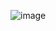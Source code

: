 ![image](https://github.com/rolando1803/DispositivosMoviles/assets/55965131/a69e1e8f-93d7-41bb-9140-e787653dfd52)


